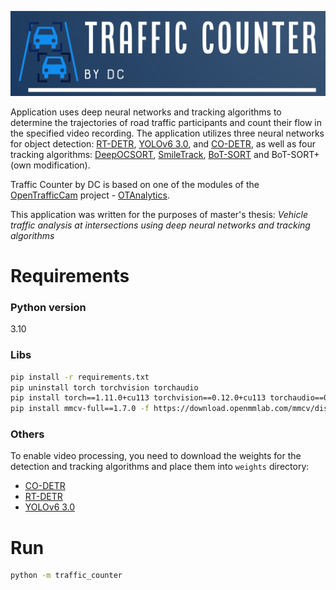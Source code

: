 ![Logo](assets/logo.png)

Application uses deep neural networks and tracking algorithms to determine the trajectories of road traffic participants and count their flow in the specified video recording. The application utilizes three neural networks for object detection: [RT-DETR](https://arxiv.org/pdf/2304.08069), [YOLOv6 3.0](https://arxiv.org/pdf/2301.05586), and [CO-DETR](https://arxiv.org/pdf/2211.12860), as well as four tracking algorithms: [DeepOCSORT](https://arxiv.org/pdf/2302.11813.pdf), [SmileTrack](https://arxiv.org/pdf/2211.08824), [BoT-SORT](https://arxiv.org/pdf/2206.14651.pdf) and BoT-SORT+ (own modification).

Traffic Counter by DC is based on one of the modules of the [OpenTrafficCam](https://opentrafficcam.org/) project - [OTAnalytics](https://github.com/OpenTrafficCam/OTAnalytics).

This application was written for the purposes of master's thesis: *Vehicle traffic analysis at intersections using deep neural networks and tracking algorithms*

# Requirements

### Python version

3.10

### Libs

```sh
pip install -r requirements.txt
pip uninstall torch torchvision torchaudio
pip install torch==1.11.0+cu113 torchvision==0.12.0+cu113 torchaudio==0.11.0 --extra-index-url https://download.pytorch.org/whl/cu113
pip install mmcv-full==1.7.0 -f https://download.openmmlab.com/mmcv/dist/cu113/torch1.11.0/index.html
```

### Others

To enable video processing, you need to download the weights for the detection and tracking algorithms and place them into  ```weights``` directory:

- [CO-DETR](https://drive.google.com/file/d/1Jr5a-B3qyomtOBHKUTzlLLHKs-jqCW3T/view?usp=drive_link)
- [RT-DETR](https://drive.google.com/file/d/1a4IRPiNR3NxOBDiks0gdMq8wOG2JNv30/view?usp=sharing)
- [YOLOv6 3.0](https://drive.google.com/file/d/1sZ5lW04iH9Cf64kffA0AsOA2GFgmOKDj/view?usp=sharing)

# Run

```sh
python -m traffic_counter
```
